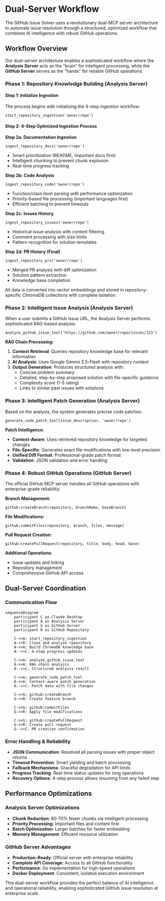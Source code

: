 # Dual-Server Workflow

The GitHub Issue Solver uses a revolutionary dual-MCP server architecture to automate issue resolution through a structured, optimized workflow that combines AI intelligence with robust GitHub operations.

## Workflow Overview

Our dual-server architecture enables a sophisticated workflow where the **Analysis Server** acts as the "brain" for intelligent processing, while the **GitHub Server** serves as the "hands" for reliable GitHub operations.

### Phase 1: Repository Knowledge Building (Analysis Server)

#### Step 1: Initialize Ingestion
The process begins with initializing the 4-step ingestion workflow:
```
start_repository_ingestion('owner/repo')
```

#### Step 2: 4-Step Optimized Ingestion Process

**Step 2a: Documentation Ingestion**
```
ingest_repository_docs('owner/repo')
```
- Smart prioritization (README, important docs first)
- Intelligent chunking to prevent chunk explosion
- Real-time progress tracking

**Step 2b: Code Analysis**
```
ingest_repository_code('owner/repo')
```
- Function/class level parsing with performance optimization
- Priority-based file processing (important languages first)
- Efficient batching to prevent timeouts

**Step 2c: Issues History**
```
ingest_repository_issues('owner/repo')
```
- Historical issue analysis with content filtering
- Comment processing with size limits
- Pattern recognition for solution templates

**Step 2d: PR History (Final)**
```
ingest_repository_prs('owner/repo')
```
- Merged PR analysis with diff optimization
- Solution pattern extraction
- Knowledge base completion

All data is converted into vector embeddings and stored in repository-specific ChromaDB collections with complete isolation.

### Phase 2: Intelligent Issue Analysis (Analysis Server)

When a user submits a GitHub issue URL, the Analysis Server performs sophisticated RAG-based analysis:

```
analyze_github_issue_tool('https://github.com/owner/repo/issues/123')
```

**RAG Chain Processing:**
1. **Context Retrieval**: Queries repository knowledge base for relevant information
2. **AI Analysis**: Uses Google Gemini 2.5-Flash with repository context
3. **Output Generation**: Produces structured analysis with:
   - Concise problem summary
   - Detailed, step-by-step proposed solution with file-specific guidance
   - Complexity score (1-5 rating)
   - Links to similar past issues with solutions

### Phase 3: Intelligent Patch Generation (Analysis Server)

Based on the analysis, the system generates precise code patches:

```
generate_code_patch_tool(issue_description, 'owner/repo')
```

**Patch Intelligence:**
- **Context-Aware**: Uses retrieved repository knowledge for targeted changes
- **File-Specific**: Generates exact file modifications with line-level precision
- **Unified Diff Format**: Professional-grade patch format
- **Validation**: JSON validation and error handling

### Phase 4: Robust GitHub Operations (GitHub Server)

The official GitHub MCP server handles all GitHub operations with enterprise-grade reliability:

**Branch Management:**
```
github:createBranch(repository, branchName, baseBranch)
```

**File Modifications:**
```
github:commitFiles(repository, branch, files, message)
```

**Pull Request Creation:**
```
github:createPullRequest(repository, title, body, head, base)
```

**Additional Operations:**
- Issue updates and linking
- Repository management
- Comprehensive GitHub API access

## Dual-Server Coordination

### Communication Flow

```mermaid
sequenceDiagram
    participant C as Claude Desktop
    participant A as Analysis Server
    participant G as GitHub Server
    participant R as GitHub Repository

    C->>A: start_repository_ingestion
    A->>R: Clone and analyze repository
    A->>A: Build ChromaDB knowledge base
    A-->>C: 4-step progress updates

    C->>A: analyze_github_issue_tool
    A->>A: RAG chain analysis
    A-->>C: Structured analysis result

    C->>A: generate_code_patch_tool
    A->>A: Context-aware patch generation
    A-->>C: Patch data with file changes

    C->>G: github:createBranch
    G->>R: Create feature branch
    
    C->>G: github:commitFiles
    G->>R: Apply file modifications
    
    C->>G: github:createPullRequest
    G->>R: Create pull request
    G-->>C: PR creation confirmation
```

### Error Handling & Reliability

- **JSON Communication**: Resolved all parsing issues with proper object returns
- **Timeout Prevention**: Smart yielding and batch processing
- **Fallback Mechanisms**: Graceful degradation for API limits
- **Progress Tracking**: Real-time status updates for long operations
- **Recovery Options**: 4-step process allows resuming from any failed step

## Performance Optimizations

### Analysis Server Optimizations
- **Chunk Reduction**: 60-70% fewer chunks via intelligent processing
- **Priority Processing**: Important files and content first
- **Batch Optimization**: Larger batches for faster embedding
- **Memory Management**: Efficient resource utilization

### GitHub Server Advantages
- **Production-Ready**: Official server with enterprise reliability
- **Complete API Coverage**: Access to all GitHub functionality
- **Performance**: Go implementation for high-speed operations
- **Docker Deployment**: Consistent, isolated execution environment

This dual-server workflow provides the perfect balance of AI intelligence and operational reliability, enabling sophisticated GitHub issue resolution at enterprise scale. 
